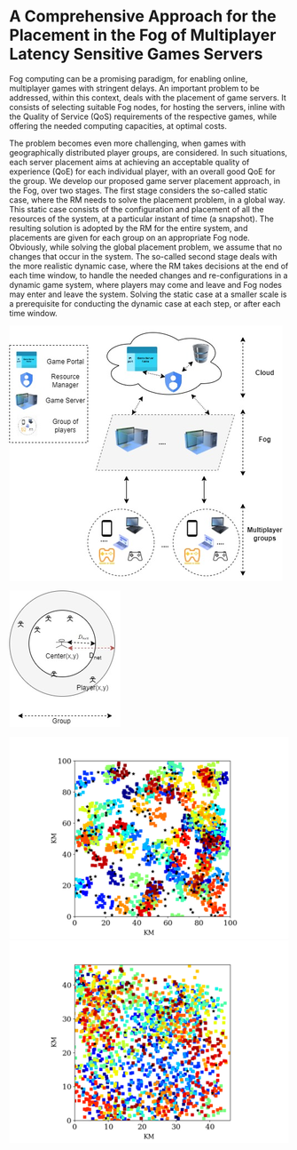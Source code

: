 # A Comprehensive Approach for the Placement in the Fog of Multiplayer Latency Sensitive Games Servers

Fog computing can be a promising paradigm, for enabling online, multiplayer games with stringent delays. An important problem to be addressed, within this context, deals with the  placement of game servers. It consists of selecting suitable Fog nodes, for hosting the servers, inline with the Quality of Service (QoS) requirements of the respective games, while offering the needed computing capacities, at optimal costs. 

The problem becomes even more challenging, when games with geographically distributed player groups, are considered. In such situations, each server placement aims at achieving an acceptable quality of experience (QoE) for each individual player, with an overall good QoE for the group. 
We develop our proposed game server placement approach, in the Fog, over two stages. The first stage considers the so-called static case, where the RM needs to solve the placement problem, in a global way. This static case consists of the configuration and placement of all the resources of the system, at a particular instant of time (a snapshot). The resulting solution is adopted by the RM for the entire system, and placements are given for each group on an appropriate Fog node. Obviously, while solving the global placement problem, we assume that no changes that occur in the system. The so-called second stage  deals with the more realistic dynamic case, where the RM takes decisions at the end of each time window, to handle the needed changes and re-configurations in a dynamic game system, where players may come and leave and Fog nodes may enter and leave the system. Solving the static case at a smaller scale is a prerequisite for conducting the dynamic case at each step, or after each time window.  

![](Results/GamingSystem.jpg)

![](Results/Data/PlayersDistribution.jpg)

![](Results/Data/Distribution_100_1000.png)
![](Results/Data/Distribution_100_5000.png)
